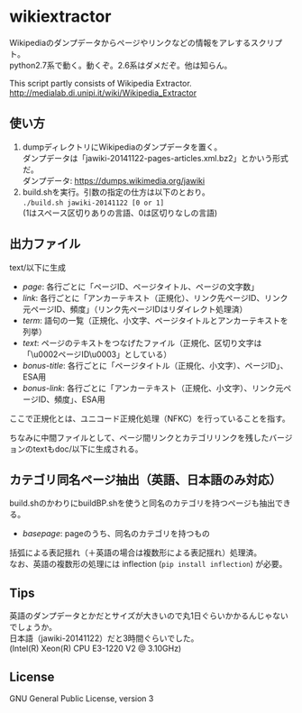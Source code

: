 # wikiextractor

Wikipediaのダンプデータからページやリンクなどの情報をアレするスクリプト。  
python2.7系で動く。動くぞ。2.6系はダメだぞ。他は知らん。

This script partly consists of Wikipedia Extractor.  
<http://medialab.di.unipi.it/wiki/Wikipedia_Extractor>

## 使い方

1. dumpディレクトリにWikipediaのダンプデータを置く。  
ダンプデータは「jawiki-20141122-pages-articles.xml.bz2」とかいう形式だ。  
ダンプデータ: <https://dumps.wikimedia.org/jawiki>
2. build.shを実行。引数の指定の仕方は以下のとおり。  
`./build.sh jawiki-20141122 [0 or 1]`  
(1はスペース区切りありの言語、0は区切りなしの言語)

## 出力ファイル

text/以下に生成

* *page*: 各行ごとに「ページID、ページタイトル、ページの文字数」
* *link*: 各行ごとに「アンカーテキスト（正規化）、リンク先ページID、リンク元ページID、頻度」（リンク先ページIDはリダイレクト処理済）
* *term*: 語句の一覧（正規化、小文字、ページタイトルとアンカーテキストを列挙）
* *text*: ページのテキストをつなげたファイル（正規化、区切り文字は「\u0002ページID\u0003」としている）
* *bonus-title*: 各行ごとに「ページタイトル（正規化、小文字）、ページID」、ESA用
* *bonus-link*: 各行ごとに「アンカーテキスト（正規化、小文字）、リンク元ページID、頻度」、ESA用

ここで正規化とは、ユニコード正規化処理（NFKC）を行っていることを指す。

ちなみに中間ファイルとして、ページ間リンクとカテゴリリンクを残したバージョンのtextもdoc/以下に生成される。

## カテゴリ同名ページ抽出（英語、日本語のみ対応）

build.shのかわりにbuildBP.shを使うと同名のカテゴリを持つページも抽出できる。

* *basepage*: pageのうち、同名のカテゴリを持つもの

括弧による表記揺れ（＋英語の場合は複数形による表記揺れ）処理済。  
なお、英語の複数形の処理には inflection (`pip install inflection`) が必要。

## Tips

英語のダンプデータとかだとサイズが大きいので丸1日ぐらいかかるんじゃないでしょうか。  
日本語（jawiki-20141122）だと3時間ぐらいでした。  
(Intel(R) Xeon(R) CPU E3-1220 V2 @ 3.10GHz)

## License

GNU General Public License, version 3

